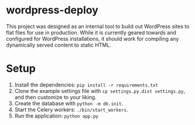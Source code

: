 wordpress-deploy
================

This project was designed as an internal tool to build out WordPress sites to flat files for use in production. While it is currently geared towards and configured for WordPress installations, it should work for compiling any dynamically served content to static HTML.

# Setup

1. Install the dependencies: `pip install -r requirements.txt`
2. Clone the example settings file with `cp settings.py.dist settings.py`, and then customize to your liking.
3. Create the database with `python -m db.init`.
4. Start the Celery workers: `./bin/start_workers`.
5. Run the application: `python app.py`
